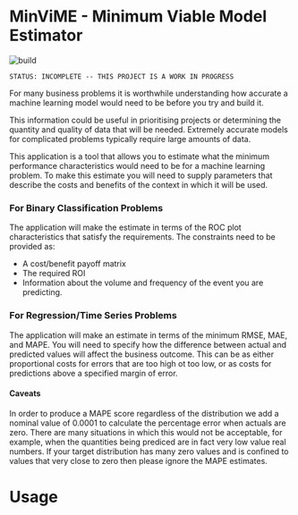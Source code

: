 MinViME - Minimum Viable Model Estimator 
=====================================================

![build](https://github.com/john-hawkins/minvime/workflows/build/badge.svg)

```
STATUS: INCOMPLETE -- THIS PROJECT IS A WORK IN PROGRESS
```

For many business problems it is worthwhile understanding how accurate a
machine learning model would need to be before you try and build it.

This information could be useful in prioritising projects or determining the
quantity and quality of data that will be needed. Extremely accurate models
for complicated problems typically require large amounts of data.

This application is a tool that allows you to estimate
what the minimum performance characteristics would need to be for a machine
learning problem. To make this estimate you will need to supply parameters
that describe the costs and benefits of the context in which it will be used.

### For Binary Classification Problems 

The application will make the estimate in terms of the ROC plot characteristics 
that satisfy the requirements. The constraints need to be provided as:

* A cost/benefit payoff matrix
* The required ROI
* Information about the volume and frequency of the event you are predicting.

### For Regression/Time Series Problems

The application will make an estimate in terms of the minimum RMSE, MAE, and MAPE.
You will need to specify how the difference between actual and predicted values
will affect the business outcome. This can be as either proportional costs for 
errors that are too high ot too low, or as costs for predictions above a specified
margin of error.


#### Caveats

In order to produce a MAPE score regardless of the distribution we add a nominal 
value of 0.0001 to calculate the percentage error when actuals are zero. 
There are many situations in which this would not be acceptable, for example,
when the quantities being prediced are in fact very low value real numbers. 
If your target distribution has many zero values and 
is confined to values that very close to zero then please ignore the MAPE estimates. 


# Usage




